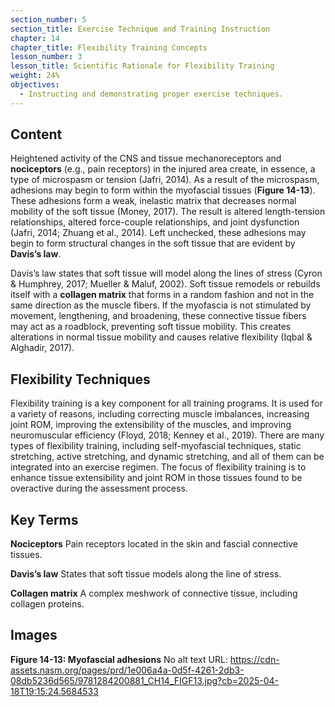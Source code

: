 ```yaml
---
section_number: 5
section_title: Exercise Technique and Training Instruction
chapter: 14
chapter_title: Flexibility Training Concepts
lesson_number: 3
lesson_title: Scientific Rationale for Flexibility Training
weight: 24%
objectives:
  - Instructing and demonstrating proper exercise techniques.
---
```


## Content
Heightened activity of the CNS and tissue mechanoreceptors and **nociceptors** (e.g., pain receptors) in the injured area create, in essence, a type of microspasm or tension (Jafri, 2014). As a result of the microspasm, adhesions may begin to form within the myofascial tissues (**Figure 14-13**). These adhesions form a weak, inelastic matrix that decreases normal mobility of the soft tissue (Money, 2017). The result is altered length-tension relationships, altered force-couple relationships, and joint dysfunction (Jafri, 2014; Zhuang et al., 2014). Left unchecked, these adhesions may begin to form structural changes in the soft tissue that are evident by **Davis’s law**.

Davis’s law states that soft tissue will model along the lines of stress (Cyron & Humphrey, 2017; Mueller & Maluf, 2002). Soft tissue remodels or rebuilds itself with a **collagen matrix** that forms in a random fashion and not in the same direction as the muscle fibers. If the myofascia is not stimulated by movement, lengthening, and broadening, these connective tissue fibers may act as a roadblock, preventing soft tissue mobility. This creates alterations in normal tissue mobility and causes relative flexibility (Iqbal & Alghadir, 2017).

## Flexibility Techniques

Flexibility training is a key component for all training programs. It is used for a variety of reasons, including correcting muscle imbalances, increasing joint ROM, improving the extensibility of the muscles, and improving neuromuscular efficiency (Floyd, 2018; Kenney et al., 2019). There are many types of flexibility training, including self-myofascial techniques, static stretching, active stretching, and dynamic stretching, and all of them can be integrated into an exercise regimen. The focus of flexibility training is to enhance tissue extensibility and joint ROM in those tissues found to be overactive during the assessment process.

## Key Terms

**Nociceptors**
Pain receptors located in the skin and fascial connective tissues.

**Davis’s law**
States that soft tissue models along the line of stress.

**Collagen matrix**
A complex meshwork of connective tissue, including collagen proteins.

## Images

**Figure 14-13: Myofascial adhesions**
No alt text
URL: https://cdn-assets.nasm.org/pages/prd/1e006a4a-0d5f-4261-2db3-08db5236d565/9781284200881_CH14_FIGF13.jpg?cb=2025-04-18T19:15:24.5684533